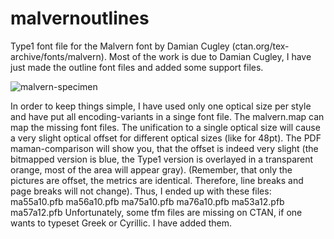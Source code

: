 # malvernoutlines
Type1 font file for the Malvern font by Damian Cugley (ctan.org/tex-archive/fonts/malvern). Most of the work is due to Damian Cugley, I have just made the outline font files and added some support files.

![malvern-specimen](https://user-images.githubusercontent.com/11213578/31315725-7c9e6544-ac1e-11e7-8fd4-c9973c8bdd2e.png)

In order to keep things simple, I have used only one optical size per style and have put all encoding-variants in a singe font file. The malvern.map can map the missing font files. The unification to a single optical size will cause a very slight optical offset for different optical sizes (like for 48pt). The PDF maman-comparison will show you, that the offset is indeed very slight (the bitmapped version is blue, the Type1 version is overlayed in a transparent orange, most of the area will appear gray). (Remember, that only the pictures are offset, the metrics are identical. Therefore, line breaks and page breaks will not change). Thus, I ended up with these files:
ma55a10.pfb 
ma56a10.pfb 
ma75a10.pfb 
ma76a10.pfb
ma53a12.pfb 
ma57a12.pfb
Unfortunately, some tfm files are missing on CTAN, if one wants to typeset Greek or Cyrillic. I have added them. 
